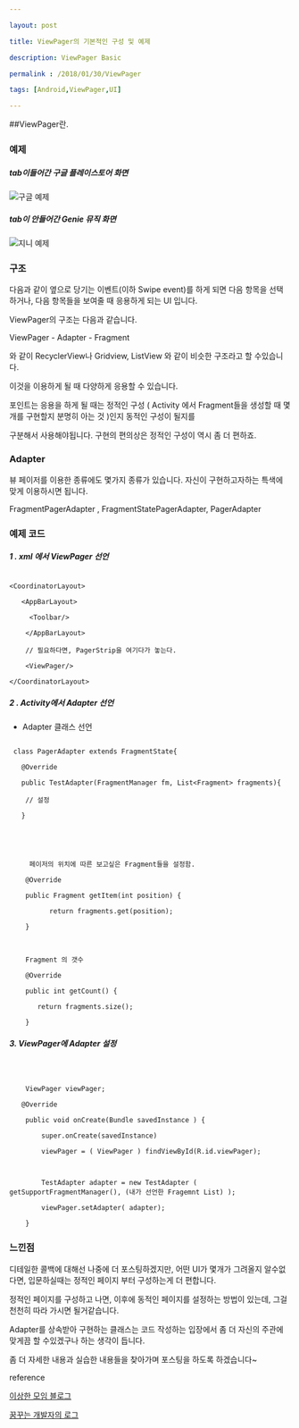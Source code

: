 ---layout: posttitle: ViewPager의 기본적인 구성 및 예제description: ViewPager Basicpermalink : /2018/01/30/ViewPagertags: [Android,ViewPager,UI]---##ViewPager란.### 예제##### tab이들어간 구글 플레이스토어 화면 ![구글 예제 ](https://github.com/akakim/akakim.github.io/tree/master/assets/img/ViewPagerGoogle.png)##### tab이 안들어간 Genie 뮤직 화면 ![지니 예제 ](https://github.com/akakim/akakim.github.io/tree/master/assets/img/ViewPagerGenie.png)### 구조다음과 같이 옆으로 당기는 이벤트(이하 Swipe event)를 하게 되면 다음 항목을 선택하거나, 다음 항목들을 보여줄 때 응용하게 되는 UI 입니다. ViewPager의 구조는 다음과 같습니다.ViewPager - Adapter - Fragment와 같이 RecyclerView나 Gridview, ListView 와 같이 비슷한 구조라고 할 수있습니다.이것을 이용하게 될 때 다양하게 응용할 수 있습니다.포인트는 응용을 하게 될 때는 정적인 구성 ( Activity 에서 Fragment들을 생성할 때 몇개를 구현할지 분명히 아는 것 )인지 동적인 구성이 될지를 구분해서 사용해야됩니다. 구현의 편의상은 정적인 구성이 역시 좀 더 편하죠.### Adapter뷰 페이저를 이용한 종류에도 몇가지 종류가 있습니다. 자신이 구현하고자하는 특색에 맞게 이용하시면 됩니다.FragmentPagerAdapter , FragmentStatePagerAdapter, PagerAdapter### 예제 코드##### 1 . xml 에서 ViewPager 선언```<CoordinatorLayout>   <AppBarLayout>     <Toolbar/>    </AppBarLayout>    // 필요하다면, PagerStrip을 여기다가 놓는다.    <ViewPager/></CoordinatorLayout>```##### 2 . Activity에서 Adapter 선언- Adapter 클래스 선언``` class PagerAdapter extends FragmentState{   @Override   public TestAdapter(FragmentManager fm, List<Fragment> fragments){    // 설정   }     페이저의 위치에 따른 보고싶은 Fragment들을 설정함.    @Override    public Fragment getItem(int position) {          return fragments.get(position);    }	Fragment 의 갯수    @Override    public int getCount() {       return fragments.size();    }```##### 3. ViewPager에 Adapter 설정```    ViewPager viewPager;    @Override    public void onCreate(Bundle savedInstance ) {		super.onCreate(savedInstance)        viewPager = ( ViewPager ) findViewById(R.id.viewPager);                TestAdapter adapter = new TestAdapter ( getSupportFragmentManager(), (내가 선언한 Fragemnt List) );         viewPager.setAdapter( adapter);    }```### 느낀점 디테일한 콜백에 대해선 나중에 더 포스팅하겠지만, 어떤 UI가 몇개가 그려올지 알수없다면, 입문하실때는 정적인 페이지 부터 구성하는게 더 편합니다.정적인 페이지를 구성하고 나면, 이후에 동적인 페이지를 설정하는 방법이 있는데, 그걸 천천히 따라 가시면 될거같습니다. Adapter를 상속받아 구현하는 클래스는 코드 작성하는 입장에서 좀 더 자신의 주관에 맞게끔 할 수있겠구나 하는 생각이 듭니다. 좀 더 자세한 내용과 실습한 내용들을 찾아가며 포스팅을 하도록 하겠습니다~reference [이상한 모임 블로그](https://blog.weirdx.io/post/1548)[꿈꾸는 개발자의 로그](http://www.kmshack.kr/?s=ViewPager)
